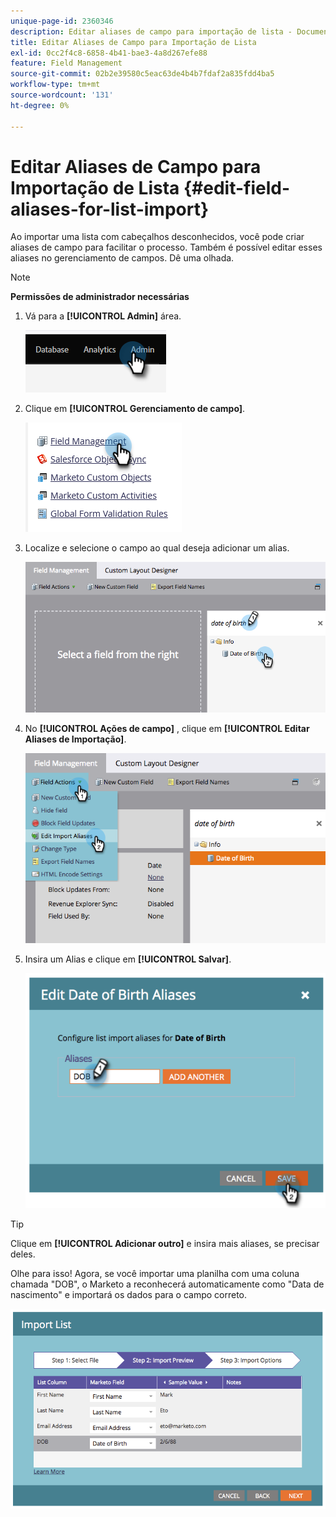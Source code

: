 ```yaml
---
unique-page-id: 2360346
description: Editar aliases de campo para importação de lista - Documentação do Marketo - Documentação do produto
title: Editar Aliases de Campo para Importação de Lista
exl-id: 0cc2f4c8-6858-4b41-bae3-4a8d267efe88
feature: Field Management
source-git-commit: 02b2e39580c5eac63de4b4b7fdaf2a835fdd4ba5
workflow-type: tm+mt
source-wordcount: '131'
ht-degree: 0%

---
```


# Editar Aliases de Campo para Importação de Lista {#edit-field-aliases-for-list-import}

Ao importar uma lista com cabeçalhos desconhecidos, você pode criar aliases de campo para facilitar o processo. Também é possível editar esses aliases no gerenciamento de campos. Dê uma olhada.

>[!NOTE]
>
>**Permissões de administrador necessárias**

1. Vá para a **[!UICONTROL Admin]** área.

   ![](assets/edit-field-aliases-for-list-import-1.png)

1. Clique em **[!UICONTROL Gerenciamento de campo]**.

   ![](assets/edit-field-aliases-for-list-import-2.png)

1. Localize e selecione o campo ao qual deseja adicionar um alias.

   ![](assets/edit-field-aliases-for-list-import-3.png)

1. No **[!UICONTROL Ações de campo]** , clique em **[!UICONTROL Editar Aliases de Importação]**.

   ![](assets/edit-field-aliases-for-list-import-4.png)

1. Insira um Alias e clique em **[!UICONTROL Salvar]**.

   ![](assets/edit-field-aliases-for-list-import-5.png)

>[!TIP]
>
>Clique em **[!UICONTROL Adicionar outro]** e insira mais aliases, se precisar deles.

Olhe para isso! Agora, se você importar uma planilha com uma coluna chamada &quot;DOB&quot;, o Marketo a reconhecerá automaticamente como &quot;Data de nascimento&quot; e importará os dados para o campo correto.

![](assets/edit-field-aliases-for-list-import-6.png)
